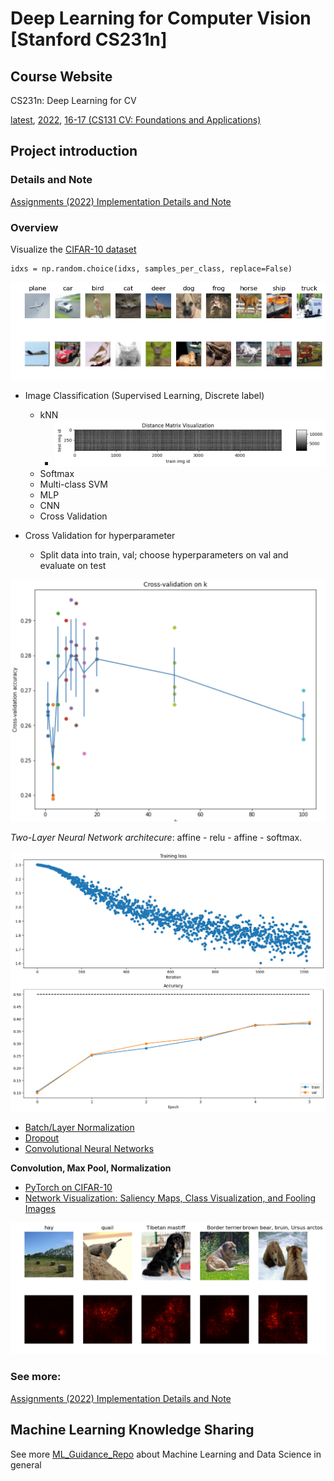 # Deep Learning for Computer Vision [Stanford CS231n]

## Course Website

CS231n: Deep Learning for CV

[latest](http://cs231n.stanford.edu/), [2022](http://cs231n.stanford.edu/2022/), [16-17 (CS131 CV: Foundations and Applications)](http://vision.stanford.edu/teaching/cs131_fall1617/schedule.html)

## Project introduction 

### Details and Note

[Assignments (2022) Implementation Details and Note](Doc/Assignment22.md)

### Overview

Visualize the [CIFAR-10 dataset](http://www.cs.toronto.edu/~kriz/cifar.html)

```
idxs = np.random.choice(idxs, samples_per_class, replace=False) 
```

![CIFAR-10](./MyProject22/Photo/CIFAR-10.png)

- Image Classification (Supervised Learning, Discrete label)

  * kNN
    * ![kNN-distance-matrix](./MyProject22/Photo/DistanceMatrix.png)
  * Softmax
  * Multi-class SVM
  * MLP
  * CNN
  * Cross Validation
- Cross Validation for hyperparameter

  - Split data into train, val; choose hyperparameters on val and evaluate on test

![kNN-k](./MyProject22/Photo/Cross-Validation_on_k.png)

*Two-Layer Neural Network architecure*: affine - relu - affine - softmax.

![LossAcc](./MyProject22/Photo/LossAccTwoLayerNet.png)

- [Batch/Layer Normalization](./MyProject22/assignment2/BatchNormalization.ipynb)
- [Dropout](./MyProject22/assignment2/Dropout.ipynb)
- [Convolutional Neural Networks](./MyProject22/assignment2/ConvolutionalNetworks.ipynb)

**Convolution, Max Pool, Normalization**

- [PyTorch on CIFAR-10](./MyProject22/assignment2/PyTorch.ipynb)
- [Network Visualization: Saliency Maps, Class Visualization, and Fooling Images](./MyProject22/assignment2/Network_Visualization.ipynb)

![Saliency Maps](./MyProject22/Photo/saliency_map.png)

### See more:

[Assignments (2022) Implementation Details and Note](Doc/Assignment22.md)

## Machine Learning Knowledge Sharing

See more [ML_Guidance_Repo](https://github.com/PeterHUistyping/Machine_Learning_Guidance) about Machine Learning and Data Science in general
